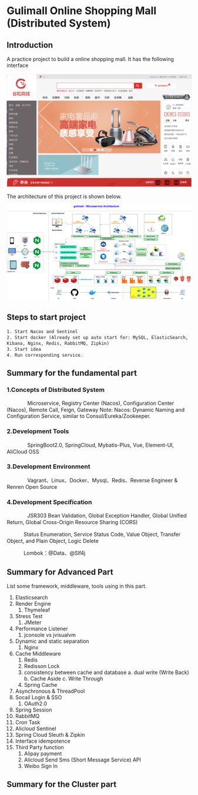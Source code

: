 # Gulimall Online Shopping Mall (Distributed System)



## Introduction



A practice project to build a online shopping mall. It has the following interface

![home](docs/img/home.png)



The architecture of this project is shown below.



![谷粒商城-微服务架构图](docs/img/gulimall-MicroserviceArchitecture.png)



## Steps to start project

```shell
1. Start Nacos and Sentinel
2. Start docker (Already set up auto start for: MySQL, ElasticSearch, Kibana, Nginx, Redis, RabbitMQ, Zipkin)
3. Start idea
4. Run corresponding service.
```





## Summary for the fundamental part

### 1.Concepts of Distributed System

　　　　Microservice, Registry Center (Nacos), Configuration Center (Nacos), Remote Call, Feign, Gateway
      Note:
        Nacos: Dynamic Naming and Configuration Service, similar to Consul/Eureka/Zookeeper.
### 2.Development Tools

　　　　SpringBoot2.0, SpringCloud, Mybatis-Plus, Vue, Element-UI, AliCloud OSS

### 3.Development Environment

　　　　Vagrant、Linux、Docker、Mysql、Redis、Reverse Engineer & Renren Open Source

### 4.Development Specification

　　　　JSR303 Bean Validation, Global Exception Handler, Global Unified Return, Global Cross-Origin Resource Sharing (CORS)

　　　  Status Enumeration, Service Status Code, Value Object, Transfer Object, and Plain Object, Logic Delete

　　　  Lombok：@Data、@Slf4j



## Summary for Advanced Part

List some framework, middleware, tools using in this part.

1. Elasticsearch
2. Render Engine
   1. Thymeleaf
3. Stress Test
   1. JMeter
4. Performance Listener
   1. jconsole vs jvisualvm
5. Dynamic and static separation
   1. Nginx
6. Cache Middleware
   1. Redis
   2. Redisson Lock
   3. consistency between cache and database
      a. dual write (Write Back)
      b. Cache Aside
      c. Write Through
   4. Spring Cache
7. Asynchronous & ThreadPool
8. Socail Login & SSO
   1. OAuth2.0
9. Spring Session
10. RabbitMQ
11. Cron Task
12. Alicloud Sentinel
13. Spring Cloud Sleuth & Zipkin
14. Interface idempotence
15. Third Party function
    1. Alipay payment
    2. Alicloud Send Sms (Short Message Service) API
    3. Weibo Sign In




## Summary for the Cluster part